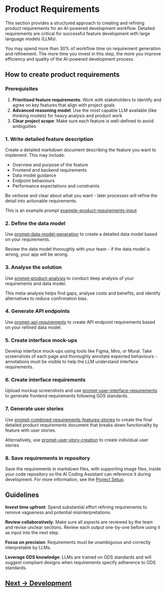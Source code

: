 # Product Requirements

This section provides a structured approach to creating and refining product requirements for an AI-powered development workflow. Detailed requirements are critical for successful feature development with large language models (LLMs).

You may spend more than 30% of workflow time on requirement generation and refinement. The more time you invest in this step, the more you improve efficiency and quality of the AI-powered development process.

## How to create product requirements

### Prerequisites

1. **Prioritised feature requirements**: Work with stakeholders to identify and agree on key features that align with project goals
2. **Advanced reasoning model**: Use the most capable LLM available (like thinking models) for heavy analysis and product work
3. **Clear project scope**: Make sure each feature is well-defined to avoid ambiguities

### 1. Write detailed feature description

Create a detailed markdown document describing the feature you want to implement. This may include:
- Overview and purpose of the feature
- Frontend and backend requirements
- Data model guidance
- Endpoint behaviours
- Performance expectations and constraints

Be verbose and clear about what you want - later processes will refine the detail into actionable requirements.

This is an example prompt [example-product-requirements-input](../appendix/prompt-library/product/example-product-requirements-input.md)

### 2. Define the data model

Use [prompt-data-model-generation](../appendix/prompt-library/product/prompt-data-model-generation.md) to create a detailed data model based on your requirements.

Review the data model thoroughly with your team - if the data model is wrong, your app will be wrong.

### 3. Analyse the solution

Use [prompt-product-analysis](../appendix/prompt-library/product/prompt-product-analysis.md) to conduct deep analysis of your requirements and data model.

This meta-analysis helps find gaps, analyse costs and benefits, and identify alternatives to reduce confirmation bias.

### 4. Generate API endpoints

Use [prompt-api-requirements](../appendix/prompt-library/product/prompt-api-requirements.md) to create API endpoint requirements based on your refined data model.

### 5. Create interface mock-ups

Develop interface mock-ups using tools like Figma, Miro, or Mural. Take screenshots of each page and thoroughly annotate expected behaviours - annotations must be visible to help the LLM understand interface requirements.

### 6. Create interface requirements

Upload mockup screenshots and use [prompt-user-interface-requirements](../appendix/prompt-library/product/prompt-user-interface-requirements.md) to generate frontend requirements following GDS standards.

### 7. Generate user stories

Use [prompt-combined-requirements-features-stories](../appendix/prompt-library/product/prompt-combined-requirements-features-stories.md) to create the final detailed product requirements document that breaks down functionality by feature with user stories.

Alternatively, use [prompt-user-story-creation](../appendix/prompt-library/product/prompt-user-story-creation.md) to create individual user stories

### 8. Save requirements in repository

Save the requirements in markdown files, with supporting image files, inside your code repository so the AI Coding Assistant can reference it during development. For more information, see the [Project Setup](../getting-started/project-setup.md).

## Guidelines

**Invest time upfront**: Spend substantial effort refining requirements to remove vagueness and potential misinterpretations.

**Review collaboratively**: Make sure all aspects are reviewed by the team and revise unclear sections. Review each output one-by-one before using it as input into the next step.

**Focus on precision**: Requirements must be unambiguous and correctly interpretable by LLMs.

**Leverage GDS knowledge**: LLMs are trained on GDS standards and will suggest compliant designs when requirements specify adherence to GDS standards.

## [Next -> Development](development.md)